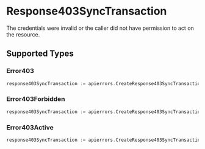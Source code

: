 # Response403SyncTransaction

The credentials were invalid or the caller did not have permission to act on the resource.


## Supported Types

### Error403

```go
response403SyncTransaction := apierrors.CreateResponse403SyncTransactionError403(components.Error403{/* values here */})
```

### Error403Forbidden

```go
response403SyncTransaction := apierrors.CreateResponse403SyncTransactionError403Forbidden(components.Error403Forbidden{/* values here */})
```

### Error403Active

```go
response403SyncTransaction := apierrors.CreateResponse403SyncTransactionError403Active(components.Error403Active{/* values here */})
```

